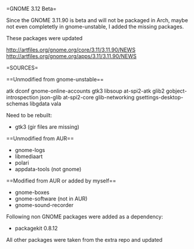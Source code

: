 =GNOME 3.12 Beta=

Since the GNOME 3.11.90 is beta and will not be packaged in Arch,
maybe not even completetly in gnome-unstable, I added the missing packages.

These packages were updated

http://artfiles.org/gnome.org/core/3.11/3.11.90/NEWS
http://artfiles.org/gnome.org/apps/3.11/3.11.90/NEWS

=SOURCES=

==Unmodified from gnome-unstable==

atk           dconf            gnome-online-accounts      gtk3       libsoup
at-spi2-atk   glib2            gobject-introspection      json-glib
at-spi2-core  glib-networking  gsettings-desktop-schemas  libgdata   vala

Need to be rebuilt:

* gtk3 (gir files are missing)

==Unmodified from AUR==

* gnome-logs
* libmediaart
* polari
* appdata-tools (not gnome)

==Modified from AUR or added by myself==

* gnome-boxes
* gnome-software (not in AUR)
* gnome-sound-recorder

Following non GNOME packages were added as a dependency:

* packagekit 0.8.12

All other packages were taken from the extra repo and updated


